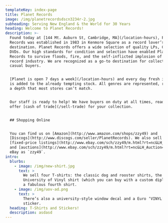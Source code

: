```yaml
---
templateKey: index-page
title: Planet Records
image: /img/planetrecordsdscn3234r-2.jpg
subheading: Serving New England & the World for 30 Years
heading: Welcome to Planet Records!
description: >-
  Found today at [144 Mt. Auburn St, Cambridge, MA](/location-hours), Planet
  Records was established in 1983 in Kenmore Square as a record lover’s
  destination. Planet Records offers a wide selection of quality LPs, CDs and
  DVDs. Our high standards for condition and selection have enabled Planet
  Records to survive floods, fire, and the self-inflicted implosion of the
  record industry. We are recognized as a go-to destination for collectors and
  casual buyers.


  [Planet is open 7 days a week](/location-hours) and every day fresh inventory
  is added to the already tempting stock. All genres are represented, reflecting
  a depth that most stores can’t match.


  Our staff is ready to help! We have buyers on duty at all times, ready to
  offer [cash of trade](/sell-trade) for your collection.


  ## Shopping Online


  You can find us on [Amazon](http://www.amazon.com/shops/zzy49) and
  [Discogs](http://www.discogs.com/seller/PlanetRecords). We also sell
  [fixed-price listings](http://www.ebay.com/sch/zzy49/m.html?rt=nc&LH_BIN=1)
  and [auctions](http://www.ebay.com/sch/zzy49/m.html?rt=nc&LH_Auction=1) on
  eBay as `zzy49`.
intro:
  blurbs:
    - image: /img/new-shirt.jpg
      text: >
        We sell four T-shirts: the classic dog and rooster shirts, the
        University of Vinyl shirt (which you can buy with a custom diploma), and
        a fabulous fourth shirt.
    - image: /img/uov-ad.png
      text: >
        There’s also a university-style window decal and a Euro ‘VINYL’ bumper
        sticker. 
  heading: T-Shirts and Stickers!
  description: asdasd
---
```


